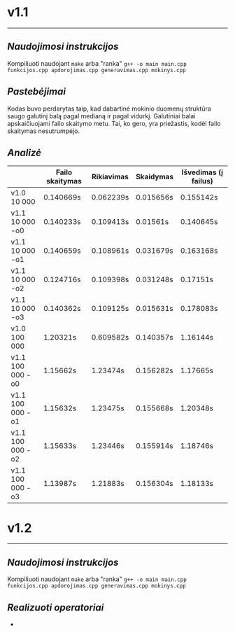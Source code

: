 
# v1.1
---
## **_Naudojimosi instrukcijos_**

Kompiliuoti naudojant `make` arba "ranka" 
`g++ -o main main.cpp funkcijos.cpp apdorojimas.cpp generavimas.cpp mokinys.cpp`

## **_Pastebėjimai_**

Kodas buvo perdarytas taip, kad dabartinė mokinio duomenų struktūra saugo galutinį balą pagal medianą ir pagal vidurkį. Galutiniai balai apskaičiuojami failo skaitymo metu. Tai, ko gero, yra priežastis, kodėl failo skaitymas nesutrumpėjo. 

## **_Analizė_**

|                   | Failo skaitymas | Rikiavimas | Skaidymas | Išvedimas (į failus) |
| ----------------- | --------------- | ---------- | --------- | -------------------- |
| v1.0  10 000      | 0.140669s       | 0.062239s  | 0.015656s | 0.155142s            |
| v1.1  10 000 -o0  | 0.140233s       | 0.109413s  | 0.01561s  | 0.140645s            |
| v1.1  10 000 -o1  | 0.140659s       | 0.108961s  | 0.031679s | 0.163168s            |
| v1.1  10 000 -o2  | 0.124716s       | 0.109398s  | 0.031248s | 0.17151s             |
| v1.1  10 000 -o3  | 0.140362s       | 0.109125s  | 0.015631s | 0.178083s            |
| v1.0  100 000     | 1.20321s        | 0.609582s  | 0.140357s | 1.16144s             |
| v1.1  100 000 -o0 | 1.15662s        | 1.23474s   | 0.156282s | 1.17665s             |
| v1.1  100 000 -o1 | 1.15632s        | 1.23475s   | 0.155668s | 1.20348s             |
| v1.1  100 000 -o2 | 1.15633s        | 1.23446s   | 0.155914s | 1.18746s             |
| v1.1  100 000 -o3 | 1.13987s        | 1.21883s   | 0.156304s | 1.18133s             |

# v1.2
---
## **_Naudojimosi instrukcijos_**

Kompiliuoti naudojant `make` arba "ranka" 
`g++ -o main main.cpp funkcijos.cpp apdorojimas.cpp generavimas.cpp mokinys.cpp`

## **_Realizuoti operatoriai_**

* 